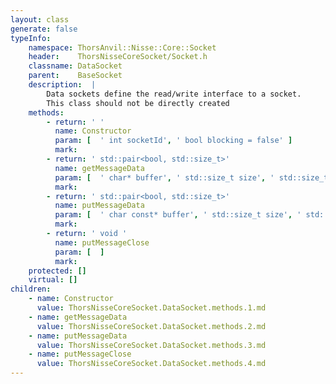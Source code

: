 ```yaml
---
layout: class
generate: false
typeInfo:
    namespace: ThorsAnvil::Nisse::Core::Socket
    header:    ThorsNisseCoreSocket/Socket.h
    classname: DataSocket
    parent:    BaseSocket
    description:  |
        Data sockets define the read/write interface to a socket.
        This class should not be directly created
    methods:
        - return: ' '
          name: Constructor
          param: [  ' int socketId', ' bool blocking = false' ]
          mark:  
        - return: ' std::pair<bool, std::size_t>'
          name: getMessageData
          param: [  ' char* buffer', ' std::size_t size', ' std::size_t alreadyGot = 0' ]
          mark:  
        - return: ' std::pair<bool, std::size_t>'
          name: putMessageData
          param: [  ' char const* buffer', ' std::size_t size', ' std::size_t alreadyPut = 0' ]
          mark:  
        - return: ' void '
          name: putMessageClose
          param: [  ]
          mark: 
    protected: []
    virtual: []
children:
    - name: Constructor
      value: ThorsNisseCoreSocket.DataSocket.methods.1.md
    - name: getMessageData
      value: ThorsNisseCoreSocket.DataSocket.methods.2.md
    - name: putMessageData
      value: ThorsNisseCoreSocket.DataSocket.methods.3.md
    - name: putMessageClose
      value: ThorsNisseCoreSocket.DataSocket.methods.4.md
---
```

